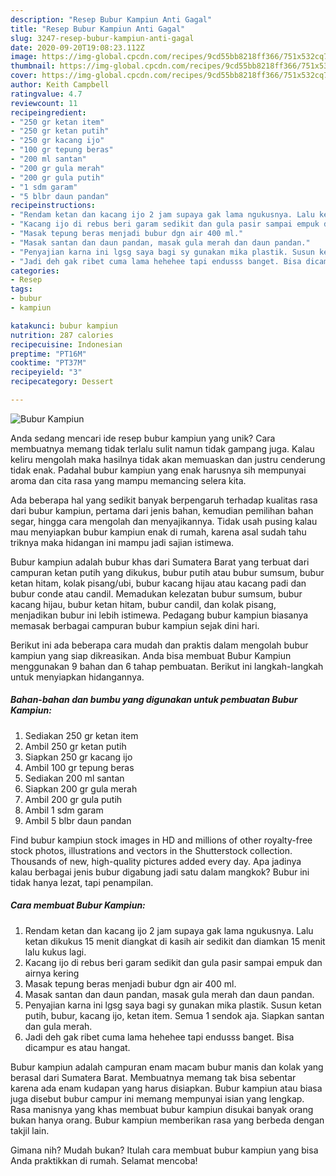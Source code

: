 ```yaml
---
description: "Resep Bubur Kampiun Anti Gagal"
title: "Resep Bubur Kampiun Anti Gagal"
slug: 3247-resep-bubur-kampiun-anti-gagal
date: 2020-09-20T19:08:23.112Z
image: https://img-global.cpcdn.com/recipes/9cd55bb8218ff366/751x532cq70/bubur-kampiun-foto-resep-utama.jpg
thumbnail: https://img-global.cpcdn.com/recipes/9cd55bb8218ff366/751x532cq70/bubur-kampiun-foto-resep-utama.jpg
cover: https://img-global.cpcdn.com/recipes/9cd55bb8218ff366/751x532cq70/bubur-kampiun-foto-resep-utama.jpg
author: Keith Campbell
ratingvalue: 4.7
reviewcount: 11
recipeingredient:
- "250 gr ketan item"
- "250 gr ketan putih"
- "250 gr kacang ijo"
- "100 gr tepung beras"
- "200 ml santan"
- "200 gr gula merah"
- "200 gr gula putih"
- "1 sdm garam"
- "5 blbr daun pandan"
recipeinstructions:
- "Rendam ketan dan kacang ijo 2 jam supaya gak lama ngukusnya. Lalu ketan dikukus 15 menit diangkat di kasih air sedikit dan diamkan 15 menit lalu kukus lagi."
- "Kacang ijo di rebus beri garam sedikit dan gula pasir sampai empuk dan airnya kering"
- "Masak tepung beras menjadi bubur dgn air 400 ml."
- "Masak santan dan daun pandan, masak gula merah dan daun pandan."
- "Penyajian karna ini lgsg saya bagi sy gunakan mika plastik. Susun ketan putih, bubur, kacang ijo, ketan item. Semua 1 sendok aja. Siapkan santan dan gula merah."
- "Jadi deh gak ribet cuma lama hehehee tapi endusss banget. Bisa dicampur es atau hangat."
categories:
- Resep
tags:
- bubur
- kampiun

katakunci: bubur kampiun 
nutrition: 287 calories
recipecuisine: Indonesian
preptime: "PT16M"
cooktime: "PT37M"
recipeyield: "3"
recipecategory: Dessert

---
```



![Bubur Kampiun](https://img-global.cpcdn.com/recipes/9cd55bb8218ff366/751x532cq70/bubur-kampiun-foto-resep-utama.jpg)

Anda sedang mencari ide resep bubur kampiun yang unik? Cara membuatnya memang tidak terlalu sulit namun tidak gampang juga. Kalau keliru mengolah maka hasilnya tidak akan memuaskan dan justru cenderung tidak enak. Padahal bubur kampiun yang enak harusnya sih mempunyai aroma dan cita rasa yang mampu memancing selera kita.

Ada beberapa hal yang sedikit banyak berpengaruh terhadap kualitas rasa dari bubur kampiun, pertama dari jenis bahan, kemudian pemilihan bahan segar, hingga cara mengolah dan menyajikannya. Tidak usah pusing kalau mau menyiapkan bubur kampiun enak di rumah, karena asal sudah tahu triknya maka hidangan ini mampu jadi sajian istimewa.

Bubur kampiun adalah bubur khas dari Sumatera Barat yang terbuat dari campuran ketan putih yang dikukus, bubur putih atau bubur sumsum, bubur ketan hitam, kolak pisang/ubi, bubur kacang hijau atau kacang padi dan bubur conde atau candil. Memadukan kelezatan bubur sumsum, bubur kacang hijau, bubur ketan hitam, bubur candil, dan kolak pisang, menjadikan bubur ini lebih istimewa. Pedagang bubur kampiun biasanya memasak berbagai campuran bubur kampiun sejak dini hari.


Berikut ini ada beberapa cara mudah dan praktis dalam mengolah bubur kampiun yang siap dikreasikan. Anda bisa membuat Bubur Kampiun menggunakan 9 bahan dan 6 tahap pembuatan. Berikut ini langkah-langkah untuk menyiapkan hidangannya.

<!--inarticleads1-->

##### Bahan-bahan dan bumbu yang digunakan untuk pembuatan Bubur Kampiun:

1. Sediakan 250 gr ketan item
1. Ambil 250 gr ketan putih
1. Siapkan 250 gr kacang ijo
1. Ambil 100 gr tepung beras
1. Sediakan 200 ml santan
1. Siapkan 200 gr gula merah
1. Ambil 200 gr gula putih
1. Ambil 1 sdm garam
1. Ambil 5 blbr daun pandan


Find bubur kampiun stock images in HD and millions of other royalty-free stock photos, illustrations and vectors in the Shutterstock collection. Thousands of new, high-quality pictures added every day. Apa jadinya kalau berbagai jenis bubur digabung jadi satu dalam mangkok? Bubur ini tidak hanya lezat, tapi penampilan. 

<!--inarticleads2-->

##### Cara membuat Bubur Kampiun:

1. Rendam ketan dan kacang ijo 2 jam supaya gak lama ngukusnya. Lalu ketan dikukus 15 menit diangkat di kasih air sedikit dan diamkan 15 menit lalu kukus lagi.
1. Kacang ijo di rebus beri garam sedikit dan gula pasir sampai empuk dan airnya kering
1. Masak tepung beras menjadi bubur dgn air 400 ml.
1. Masak santan dan daun pandan, masak gula merah dan daun pandan.
1. Penyajian karna ini lgsg saya bagi sy gunakan mika plastik. Susun ketan putih, bubur, kacang ijo, ketan item. Semua 1 sendok aja. Siapkan santan dan gula merah.
1. Jadi deh gak ribet cuma lama hehehee tapi endusss banget. Bisa dicampur es atau hangat.


Bubur kampiun adalah campuran enam macam bubur manis dan kolak yang berasal dari Sumatera Barat. Membuatnya memang tak bisa sebentar karena ada enam kudapan yang harus disiapkan. Bubur kampiun atau biasa juga disebut bubur campur ini memang mempunyai isian yang lengkap. Rasa manisnya yang khas membuat bubur kampiun disukai banyak orang bukan hanya orang. Bubur kampiun memberikan rasa yang berbeda dengan takjil lain. 

Gimana nih? Mudah bukan? Itulah cara membuat bubur kampiun yang bisa Anda praktikkan di rumah. Selamat mencoba!
